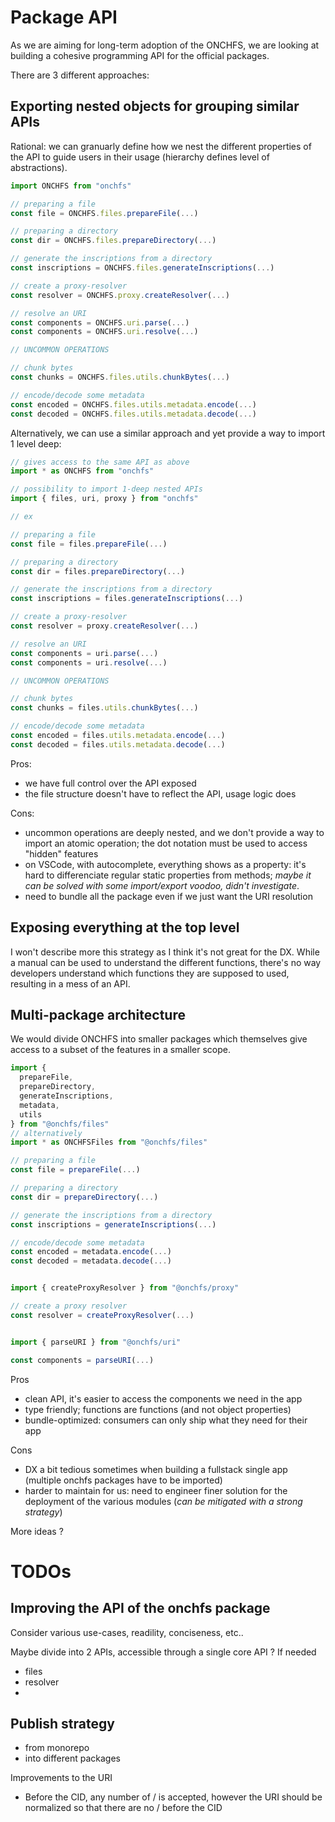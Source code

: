 # Package API

As we are aiming for long-term adoption of the ONCHFS, we are looking at building a cohesive programming API for the official packages.

There are 3 different approaches:

## Exporting nested objects for grouping similar APIs

Rational: we can granuarly define how we nest the different properties of the API to guide users in their usage (hierarchy defines level of abstractions).

```ts
import ONCHFS from "onchfs"

// preparing a file
const file = ONCHFS.files.prepareFile(...)

// preparing a directory
const dir = ONCHFS.files.prepareDirectory(...)

// generate the inscriptions from a directory
const inscriptions = ONCHFS.files.generateInscriptions(...)

// create a proxy-resolver
const resolver = ONCHFS.proxy.createResolver(...)

// resolve an URI
const components = ONCHFS.uri.parse(...)
const components = ONCHFS.uri.resolve(...)

// UNCOMMON OPERATIONS

// chunk bytes
const chunks = ONCHFS.files.utils.chunkBytes(...)

// encode/decode some metadata
const encoded = ONCHFS.files.utils.metadata.encode(...)
const decoded = ONCHFS.files.utils.metadata.decode(...)

```

Alternatively, we can use a similar approach and yet provide a way to import 1 level deep:

```ts
// gives access to the same API as above
import * as ONCHFS from "onchfs"

// possibility to import 1-deep nested APIs
import { files, uri, proxy } from "onchfs"

// ex

// preparing a file
const file = files.prepareFile(...)

// preparing a directory
const dir = files.prepareDirectory(...)

// generate the inscriptions from a directory
const inscriptions = files.generateInscriptions(...)

// create a proxy-resolver
const resolver = proxy.createResolver(...)

// resolve an URI
const components = uri.parse(...)
const components = uri.resolve(...)

// UNCOMMON OPERATIONS

// chunk bytes
const chunks = files.utils.chunkBytes(...)

// encode/decode some metadata
const encoded = files.utils.metadata.encode(...)
const decoded = files.utils.metadata.decode(...)

```

Pros:

- we have full control over the API exposed
- the file structure doesn't have to reflect the API, usage logic does

Cons:

- uncommon operations are deeply nested, and we don't provide a way to import an atomic operation; the dot notation must be used to access "hidden" features
- on VSCode, with autocomplete, everything shows as a property: it's hard to differenciate regular static properties from methods; _maybe it can be solved with some import/export voodoo, didn't investigate_.
- need to bundle all the package even if we just want the URI resolution

## Exposing everything at the top level

I won't describe more this strategy as I think it's not great for the DX. While a manual can be used to understand the different functions, there's no way developers understand which functions they are supposed to used, resulting in a mess of an API.

## Multi-package architecture

We would divide ONCHFS into smaller packages which themselves give access to a subset of the features in a smaller scope.

```ts
import {
  prepareFile,
  prepareDirectory,
  generateInscriptions,
  metadata,
  utils
} from "@onchfs/files"
// alternatively
import * as ONCHFSFiles from "@onchfs/files"

// preparing a file
const file = prepareFile(...)

// preparing a directory
const dir = prepareDirectory(...)

// generate the inscriptions from a directory
const inscriptions = generateInscriptions(...)

// encode/decode some metadata
const encoded = metadata.encode(...)
const decoded = metadata.decode(...)


import { createProxyResolver } from "@onchfs/proxy"

// create a proxy resolver
const resolver = createProxyResolver(...)


import { parseURI } from "@onchfs/uri"

const components = parseURI(...)

```

Pros

- clean API, it's easier to access the components we need in the app
- type friendly; functions are functions (and not object properties)
- bundle-optimized: consumers can only ship what they need for their app

Cons

- DX a bit tedious sometimes when building a fullstack single app (multiple onchfs packages have to be imported)
- harder to maintain for us: need to engineer finer solution for the deployment of the various modules (_can be mitigated with a strong strategy_)

More ideas ?

# TODOs

## Improving the API of the onchfs package

Consider various use-cases, readility, conciseness, etc..

Maybe divide into 2 APIs, accessible through a single core API ? If needed

- files
- resolver
-

## Publish strategy

- from monorepo
- into different packages

Improvements to the URI

- Before the CID, any number of / is accepted, however the URI should be normalized so that there are no / before the CID
